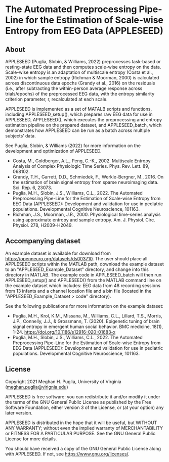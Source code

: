 # The Automated Preprocessing Pipe-Line for the Estimation of Scale-wise Entropy from EEG Data (APPLESEED)


## About
APPLESEED (Puglia, Slobin, & Williams, 2022) preprocesses task-based or resting-state EEG data and then computes scale-wise entropy on the data. Scale-wise entropy is an adaptation of multiscale entropy (Costa et al., 2002) in which sample entropy (Richman & Moorman, 2000) is calculated across discontinuous data epochs (Grandy et al., 2016) on the residuals (i.e., after subtracting the within-person average response across trials/epochs) of the preprocessed EEG data, with the entropy similarity criterion parameter, r, recalculated at each scale. 

APPLESEED is implemented as a set of MATALB scripts and functions, including APPLESEED_setup(), which prepares raw EEG data for use in APPLESEED, APPLESEED(), which executes the preprocessing and entropy estimation pipeline on the prepared dataset, and APPLESEED_batch, which demonstrates how APPLESEED can be run as a batch across multiple subjects’ data.

See Puglia, Slobin, & Williams (2022) for more information on the development and optimization of APPLESEED.

* Costa, M., Goldberger, A.L., Peng, C.-K., 2002. Multiscale Entropy Analysis of Complex Physiologic Time Series. Phys. Rev. Lett. 89, 068102. 
* Grandy, T.H., Garrett, D.D., Schmiedek, F., Werkle-Bergner, M., 2016. On the estimation of brain signal entropy from sparse neuroimaging data. Sci. Rep. 6, 23073. 
* Puglia, M.H., Slobin, J.S., Williams, C.L., 2022. The Automated Preprocessing Pipe-Line for the Estimation of Scale-wise Entropy from EEG Data (APPLESEED): Development and validation for use in pediatric populations. Developmental Cognitive Neuroscience, 101163.
* Richman, J.S., Moorman, J.R., 2000. Physiological time-series analysis using approximate entropy and sample entropy. Am. J. Physiol. Circ. Physiol. 278, H2039–H2049. 


## Accompanying dataset
An example dataset is available for download from https://openneuro.org/datasets/ds003710. The user should place all APPLESEED scripts within the MATLAB path, download the example dataset to an "APPLESEED_Example_Dataset" directory, and change into this directory in MATLAB. The example code in APPLESEED_batch will then run APPLESEED_setup() and APPLESEED() from the MATLAB command line on the example dataset which includes: EEG data from 48 recording sessions from 13 infants and a channel location file and a bin file (located in the "APPLESEED_Example_Dataset > code" directory). 

See the following publications for more information on the example dataset:

* Puglia, M.H., Krol, K.M., Missana, M., Williams, C.L., Lillard, T.S., Morris, J.P., Connelly, J.J., & Grossmann, T. (2020). Epigenetic tuning of brain signal entropy in emergent human social behavior. BMC medicine, 18(1), 1-24. https://doi.org/10.1186/s12916-020-01683-x
* Puglia, M.H., Slobin, J.S., Williams, C.L., 2022. The Automated Preprocessing Pipe-Line for the Estimation of Scale-wise Entropy from EEG Data (APPLESEED): Development and validation for use in pediatric populations. Developmental Cognitive Neuroscience, 101163.


## License
Copyright 2021 Meghan H. Puglia, University of Virginia (meghan.puglia@virignia.edu)

APPLESEED is free software: you can redistribute it and/or modify it under the terms of the GNU General Public License as published by the Free Software Foundation, either version 3 of the License, or (at your option) any later version.

APPLESEED is distributed in the hope that it will be useful, but WITHOUT ANY WARRANTY; without even the implied warranty of MERCHANTABILITY or FITNESS FOR A PARTICULAR PURPOSE.  See the GNU General Public License for more details.

You should have received a copy of the GNU General Public License along with APPLESEED.  If not, see <https://www.gnu.org/licenses/>.
